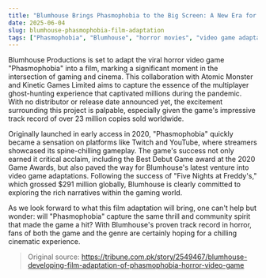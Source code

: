 ```yaml
---
title: "Blumhouse Brings Phasmophobia to the Big Screen: A New Era for Horror Gaming"
date: 2025-06-04
slug: blumhouse-phasmophobia-film-adaptation
tags: ["Phasmophobia", "Blumhouse", "horror movies", "video game adaptations"]
---
```


Blumhouse Productions is set to adapt the viral horror video game "Phasmophobia" into a film, marking a significant moment in the intersection of gaming and cinema. This collaboration with Atomic Monster and Kinetic Games Limited aims to capture the essence of the multiplayer ghost-hunting experience that captivated millions during the pandemic. With no distributor or release date announced yet, the excitement surrounding this project is palpable, especially given the game's impressive track record of over 23 million copies sold worldwide.

Originally launched in early access in 2020, "Phasmophobia" quickly became a sensation on platforms like Twitch and YouTube, where streamers showcased its spine-chilling gameplay. The game's success not only earned it critical acclaim, including the Best Debut Game award at the 2020 Game Awards, but also paved the way for Blumhouse's latest venture into video game adaptations. Following the success of "Five Nights at Freddy's," which grossed $291 million globally, Blumhouse is clearly committed to exploring the rich narratives within the gaming world.

As we look forward to what this film adaptation will bring, one can't help but wonder: will "Phasmophobia" capture the same thrill and community spirit that made the game a hit? With Blumhouse's proven track record in horror, fans of both the game and the genre are certainly hoping for a chilling cinematic experience.

> Original source: https://tribune.com.pk/story/2549467/blumhouse-developing-film-adaptation-of-phasmophobia-horror-video-game